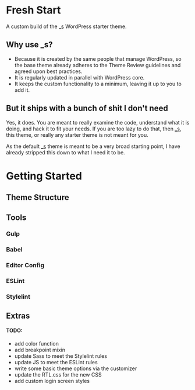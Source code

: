 # Fresh Start
A custom build of the [_s](https://github.com/automattic/_s) WordPress starter theme.

## Why use _s?
- Because it is created by the same people that manage WordPress, so the base theme already adheres to the Theme Review guidelines and agreed upon best practices.
- It is regularly updated in parallel with WordPress core.
- It keeps the custom functionality to a minimum, leaving it up to you to add it.

## But it ships with a bunch of shit I don't need
Yes, it does. You are meant to really examine the code, understand what it is doing, and hack it to fit your needs. If you are too lazy to do that, then [_s](https://github.com/automattic/_s), this theme, or really any starter theme is not meant for you.

As the default [_s](https://github.com/automattic/_s) theme is meant to be a very broad starting point, I have already stripped this down to what I need it to be.

# Getting Started
## Theme Structure
## Tools
### Gulp
### Babel
### Editor Config
### ESLint
### Stylelint
## Extras

#### TODO:
- add color function
- add breakpoint mixin
- update Sass to meet the Stylelint rules
- update JS to meet the ESLint rules
- write some basic theme options via the customizer
- update the RTL.css for the new CSS
- add custom login screen styles
